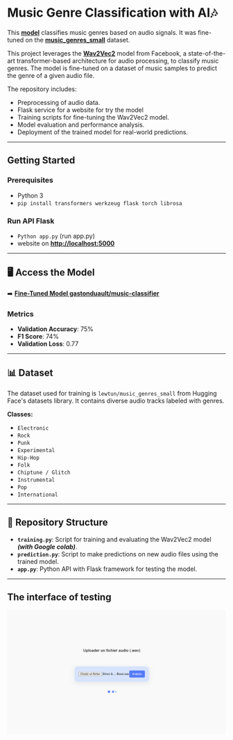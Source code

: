 # Music Genre Classification with AI🎶

This **[model](https://huggingface.co/gastonduault/music-classifier)** classifies music genres based on audio signals. It was fine-tuned on the
**[music_genres_small](https://huggingface.co/datasets/lewtun/music_genres_small)** dataset.

This project leverages the **[Wav2Vec2](https://huggingface.co/facebook/wav2vec2-large)** model from Facebook, a state-of-the-art transformer-based architecture for audio processing, to classify music genres. The model is fine-tuned on a dataset of music samples to predict the genre of a given audio file.

The repository includes:
- Preprocessing of audio data.
- Flask service for a website for try the model
- Training scripts for fine-tuning the Wav2Vec2 model.
- Model evaluation and performance analysis.
- Deployment of the trained model for real-world predictions.
---
## Getting Started
### Prerequisites
- Python 3
- `pip install transformers werkzeug flask torch librosa`

### Run API Flask
- `Python app.py` (run app.py)
- website on **[http://localhost:5000](http://localhost:5000)**

---
## 🖥️ Access the Model

➡️ **[Fine-Tuned Model gastonduault/music-classifier](https://huggingface.co/gastonduault/music-classifier)**

### Metrics
- **Validation Accuracy**: 75%
- **F1 Score**: 74%
- **Validation Loss**: 0.77

---

## 📊 Dataset
The dataset used for training is `lewtun/music_genres_small` from Hugging Face's datasets library. It contains diverse audio tracks labeled with genres.

**Classes:**
- `Electronic`
- `Rock`
- `Punk`
- `Experimental`
- `Hip-Hop`
- `Folk`
- `Chiptune / Glitch`
- `Instrumental`
- `Pop`
- `International`

---

## 📂 Repository Structure
- **`training.py`**: Script for training and evaluating the Wav2Vec2 model ***(with Google colab)***.
- **`prediction.py`**: Script to make predictions on new audio files using the trained model.
- **`app.py`**: Python API with Flask framework for testing the model.

---
## The interface of testing
![img.png](static/img.png)